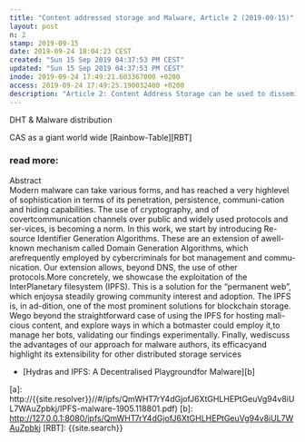 ```yaml
---
title: "Content addressed storage and Malware, Article 2 (2019-09-15)"
layout: post
n: 2
stamp: 2019-09-15
date: 2019-09-24 18:04:23 CEST
created: "Sun 15 Sep 2019 04:37:53 PM CEST"
updated: "Sun 15 Sep 2019 04:37:53 PM CEST"
inode: 2019-09-24 17:49:21.603367000 +0200
access: 2019-09-24 17:49:25.190032400 +0200
description: "Article 2: Content Address Storage can be used to disseminate data anonymously, which might appeals to malware distributors"
---
```


DHT & Malware distribution

CAS as a giant world wide [Rainbow-Table][RBT]

### read more:

Abstract
<br>Modern malware can take various forms, and has reached a very highlevel of sophistication in terms of its penetration, persistence, communi-cation  and  hiding  capabilities.   The  use  of  cryptography,  and  of  covertcommunication channels over public and widely used protocols and ser-vices,  is  becoming  a  norm.   In  this  work,  we  start  by  introducing  Re-source  Identifier  Generation  Algorithms.   These  are  an  extension  of  awell-known mechanism called Domain Generation Algorithms, which arefrequently employed by cybercriminals for bot management and commu-nication.  Our extension allows, beyond DNS, the use of other protocols.More concretely, we showcase the exploitation of the InterPlanetary filesystem (IPFS). This is a solution for the “permanent web”, which enjoysa steadily growing community interest and adoption.  The IPFS is, in ad-dition,  one of the most prominent solutions for blockchain storage.  Wego beyond the straightforward case of using the IPFS for hosting mali-cious  content,  and  explore  ways  in  which  a  botmaster  could  employ  it,to manage her bots,  validating our findings experimentally.  Finally,  wediscuss the advantages of our approach for malware authors, its efficacyand highlight its extensibility for other distributed storage services

* [Hydras and IPFS: A Decentralised Playgroundfor Malware][b]


[a]: http://{{site.resolver}}//#/ipfs/QmWHT7rY4dGjofJ6XtGHLHEPtGeuVg94v8iUL7WAuZpbkj/IPFS-malware-1905.118801.pdf)
[b]: http://127.0.0.1:8080/ipfs/QmWHT7rY4dGjofJ6XtGHLHEPtGeuVg94v8iUL7WAuZpbkj
[RBT]: {{site.search}}
